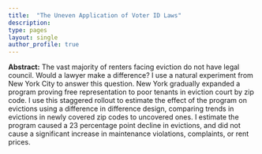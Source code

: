 ```yaml
---
title:  "The Uneven Application of Voter ID Laws"
description: 
type: pages
layout: single
author_profile: true
---
```



**Abstract:** The vast majority of renters facing eviction do not have legal council. Would a lawyer make a difference? I use a natural experiment from New York City to answer this question. New York gradually expanded a program proving free representation to poor tenants in eviction court by zip code. I use this staggered rollout to estimate the effect of the program on evictions using a difference in difference design, comparing trends in evictions in newly covered zip codes to uncovered ones. I estimate the program caused a 23 percentage point decline in evictions, and did not cause a significant increase in maintenance violations, complaints, or rent prices. 

